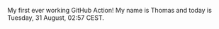 My first ever working GitHub Action!
My name is Thomas and today is Tuesday, 31 August, 02:57 CEST. 
